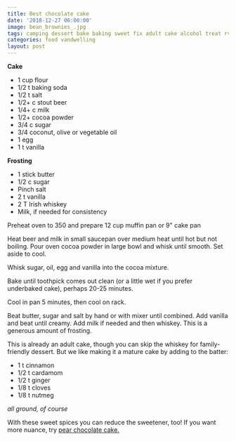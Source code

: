 ```yaml
---
title: Best chocolate cake
date: '2018-12-27 06:00:00'
image: bean_brownies_.jpg
tags: camping dessert bake baking sweet fix adult cake alcohol treat rv vanlife
categories: food vandwelling
layout: post
---
```


**Cake**

* 1 cup flour
* 1/2 t baking soda
* 1/2 t salt
* 1/2+ c stout beer
* 1/4+ c milk
* 1/2+ cocoa powder
* 3/4 c sugar
* 3/4 coconut, olive or vegetable oil
* 1 egg
* 1 t vanilla

**Frosting**

* 1 stick butter
* 1/2 c sugar
* Pinch salt
* 2 t vanilla
* 2 T Irish whiskey
* Milk, if needed for consistency

Preheat oven to 350 and prepare 12 cup muffin pan or 9" cake pan

Heat beer and milk in small saucepan over medium heat until hot but not boiling. Pour oven cocoa powder in large bowl and whisk until smooth. Set aside to cool.

Whisk sugar, oil, egg and vanilla into the cocoa mixture.

Bake until toothpick comes out clean (or a little wet if you prefer underbaked cake), perhaps 20-25 minutes.

Cool in pan 5 minutes, then cool on rack.

Beat butter, sugar and salt by hand or with mixer until combined. Add vanilla and beat until creamy. Add milk if needed and then whiskey. This is a generous amount of frosting.

This is already an adult cake, though you can skip the whiskey for family-friendly dessert. But we like making it a mature cake by adding to the batter: 
* 1 t cinnamon
* 1/2 t cardamom
* 1/2 t ginger
* 1/8 t cloves
* 1/8 t nutmeg

*all ground, of course*

With these sweet spices you can reduce the sweetener, too!
If you want more nuance, try [pear chocolate cake.](http://reverdecer.annalisagross.com/2018/11/27/pear-chocolate-cake/)